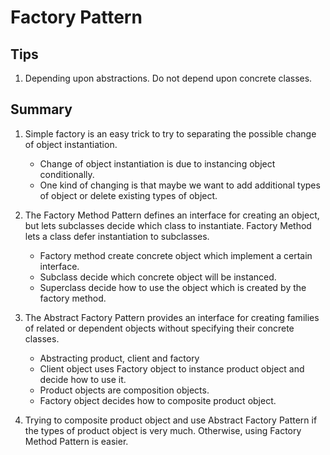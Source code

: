 # Factory Pattern

## Tips
1. Depending upon abstractions. Do not depend upon concrete classes.

## Summary
1. Simple factory is an easy trick to try to separating the possible change of object instantiation.
   - Change of object instantiation is due to instancing object conditionally.
   - One kind of changing is that maybe we want to add additional types of object or delete existing types of object.

1. The Factory Method Pattern defines an interface
for creating an object, but lets subclasses decide which class to instantiate. Factory Method lets a class defer instantiation to subclasses.
   - Factory method create concrete object which implement a certain interface.
   - Subclass decide which concrete object will be instanced.
   - Superclass decide how to use the object which is created by the factory method.

1. The Abstract Factory Pattern provides an interface
for creating families of related or dependent objects
without specifying their concrete classes.
   - Abstracting product, client and factory
   - Client object uses Factory object to instance product object and decide how to use it.
   - Product objects are composition objects.
   - Factory object decides how to composite product object.

1. Trying to composite product object and use Abstract Factory Pattern if the types of product object is very much. Otherwise, using Factory Method Pattern is easier.